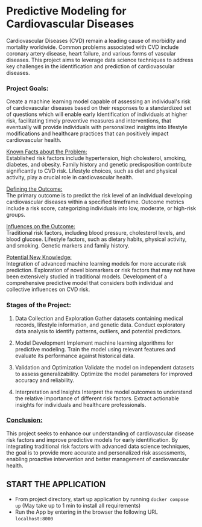 # Predictive Modeling for Cardiovascular Diseases

Cardiovascular Diseases (CVD) remain a leading cause of morbidity and mortality worldwide. Common problems associated with CVD include coronary artery disease, heart failure, and various forms of vascular diseases. This project aims to leverage data science techniques to address key challenges in the identification and prediction of cardiovascular diseases.

### Project Goals:
Create a machine learning model capable of assessing an individual's risk of cardiovascular diseases based on their responses to a standardized set of questions which will enable early Identification of individuals at higher risk, facilitating timely preventive measures and interventions, that eventually will provide individuals with personalized insights into lifestyle modifications and healthcare practices that can positively impact cardiovascular health.

<ins>Known Facts about the Problem:</ins><br>
Established risk factors include hypertension, high cholesterol, smoking, diabetes, and obesity.
Family history and genetic predisposition contribute significantly to CVD risk.
Lifestyle choices, such as diet and physical activity, play a crucial role in cardiovascular health.

<ins>Defining the Outcome:</ins><br>
The primary outcome is to predict the risk level of an individual developing cardiovascular diseases within a specified timeframe.
Outcome metrics include a risk score, categorizing individuals into low, moderate, or high-risk groups.

<ins>Influences on the Outcome:</ins><br>
Traditional risk factors, including blood pressure, cholesterol levels, and blood glucose.
Lifestyle factors, such as dietary habits, physical activity, and smoking.
Genetic markers and family history.

<ins>Potential New Knowledge:</ins><br>
Integration of advanced machine learning models for more accurate risk prediction.
Exploration of novel biomarkers or risk factors that may not have been extensively studied in traditional models.
Development of a comprehensive predictive model that considers both individual and collective influences on CVD risk.

### Stages of the Project:

1. Data Collection and Exploration
Gather datasets containing medical records, lifestyle information, and genetic data.
Conduct exploratory data analysis to identify patterns, outliers, and potential predictors.

2. Model Development
Implement machine learning algorithms for predictive modeling.
Train the model using relevant features and evaluate its performance against historical data.

3. Validation and Optimization
Validate the model on independent datasets to assess generalizability.
Optimize the model parameters for improved accuracy and reliability.

4. Interpretation and Insights
Interpret the model outcomes to understand the relative importance of different risk factors.
Extract actionable insights for individuals and healthcare professionals.

### <ins>Conclusion:</ins><br>
This project seeks to enhance our understanding of cardiovascular disease risk factors and improve predictive models for early identification. By integrating traditional risk factors with advanced data science techniques, the goal is to provide more accurate and personalized risk assessments, enabling proactive intervention and better management of cardiovascular health.

## START THE APPLICATION
* From project directory, start up application by running 
`docker compose up`
 (May take up to 1 min to install all requirements)
* Run the App by entering in the browser the following URL
`localhost:8000`